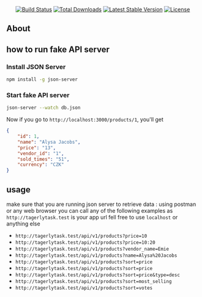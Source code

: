 <p align="center">
<a href="https://travis-ci.org/laravel/framework"><img src="https://travis-ci.org/laravel/framework.svg" alt="Build Status"></a>
<a href="https://packagist.org/packages/laravel/framework"><img src="https://img.shields.io/packagist/dt/laravel/framework" alt="Total Downloads"></a>
<a href="https://packagist.org/packages/laravel/framework"><img src="https://img.shields.io/packagist/v/laravel/framework" alt="Latest Stable Version"></a>
<a href="https://packagist.org/packages/laravel/framework"><img src="https://img.shields.io/packagist/l/laravel/framework" alt="License"></a>
</p>

## About

## how to run fake API server

### Install JSON Server

```bash
npm install -g json-server
```

### Start fake API server

```bash
json-server --watch db.json
```

Now if you go to `http://localhost:3000/products/1`, you'll get

```json
{
    "id": 1,
    "name": "Alysa Jacobs",
    "price": "13",
    "vendor_id": "1",
    "sold_times": "51",
    "currency": "CZK"
}
```


## usage
 make sure that you are running json server to retrieve data :
 using postman or any web browser you can call any of the following examples   as `http://tagerlytask.test` is your app url fell free to use `localhost` or anything else
 -  `http://tagerlytask.test/api/v1/products?price=10`
 -  `http://tagerlytask.test/api/v1/products?price=10:20`
 -  `http://tagerlytask.test/api/v1/products?vendor_name=Emie`
 -  `http://tagerlytask.test/api/v1/products?name=Alysa%20Jacobs`
 -  `http://tagerlytask.test/api/v1/products?sort=price`
 -  `http://tagerlytask.test/api/v1/products?sort=price`
 -  `http://tagerlytask.test/api/v1/products?sort=price&type=desc`
 -  `http://tagerlytask.test/api/v1/products?sort=most_selling`
 -  `http://tagerlytask.test/api/v1/products?sort=votes`

